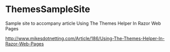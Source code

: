 ThemesSampleSite
================

Sample site to accompany article Using The Themes Helper In Razor Web Pages

http://www.mikesdotnetting.com/Article/186/Using-The-Themes-Helper-In-Razor-Web-Pages